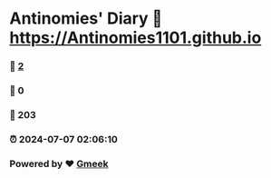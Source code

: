 # Antinomies' Diary :link: https://Antinomies1101.github.io 
### :page_facing_up: [2](https://Antinomies1101.github.io/tag.html) 
### :speech_balloon: 0 
### :hibiscus: 203 
### :alarm_clock: 2024-07-07 02:06:10 
### Powered by :heart: [Gmeek](https://github.com/Meekdai/Gmeek)

